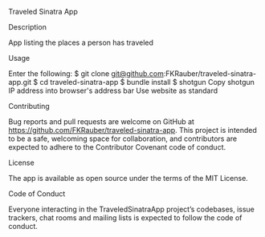 
Traveled Sinatra App

Description

App listing the places a person has traveled


Usage

  Enter the following:
    $ git clone git@github.com:FKRauber/traveled-sinatra-app.git
    $ cd traveled-sinatra-app
    $ bundle install
    $ shotgun
  Copy shotgun IP address into browser's address bar
  Use website as standard


Contributing

Bug reports and pull requests are welcome on GitHub at https://github.com/FKRauber/traveled-sinatra-app. This project is intended to be a safe, welcoming space for collaboration, and contributors are expected to adhere to the Contributor Covenant code of conduct.


License

The app is available as open source under the terms of the MIT License.


Code of Conduct

Everyone interacting in the TraveledSinatraApp project’s codebases, issue trackers, chat rooms and mailing lists is expected to follow the code of conduct.
